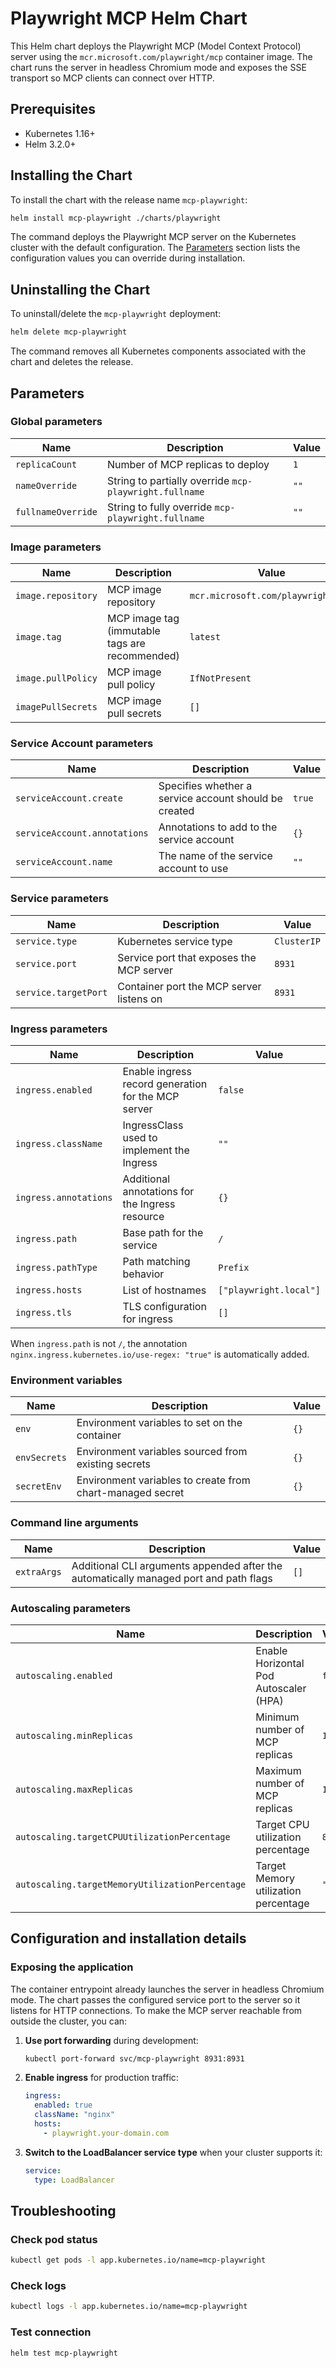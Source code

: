 # Playwright MCP Helm Chart

This Helm chart deploys the Playwright MCP (Model Context Protocol) server using the
`mcr.microsoft.com/playwright/mcp` container image. The chart runs the server in headless
Chromium mode and exposes the SSE transport so MCP clients can connect over HTTP.

## Prerequisites

- Kubernetes 1.16+
- Helm 3.2.0+

## Installing the Chart

To install the chart with the release name `mcp-playwright`:

```bash
helm install mcp-playwright ./charts/playwright
```

The command deploys the Playwright MCP server on the Kubernetes cluster with the default
configuration. The [Parameters](#parameters) section lists the configuration values you
can override during installation.

## Uninstalling the Chart

To uninstall/delete the `mcp-playwright` deployment:

```bash
helm delete mcp-playwright
```

The command removes all Kubernetes components associated with the chart and deletes the release.

## Parameters

### Global parameters

| Name                | Description                                                     | Value |
| ------------------- | --------------------------------------------------------------- | ----- |
| `replicaCount`      | Number of MCP replicas to deploy                                | `1`   |
| `nameOverride`      | String to partially override `mcp-playwright.fullname`          | `""`  |
| `fullnameOverride`  | String to fully override `mcp-playwright.fullname`              | `""`  |

### Image parameters

| Name               | Description                                          | Value                               |
| ------------------ | ---------------------------------------------------- | ----------------------------------- |
| `image.repository` | MCP image repository                                 | `mcr.microsoft.com/playwright/mcp`  |
| `image.tag`        | MCP image tag (immutable tags are recommended)       | `latest`                            |
| `image.pullPolicy` | MCP image pull policy                                | `IfNotPresent`                      |
| `imagePullSecrets` | MCP image pull secrets                               | `[]`                                |

### Service Account parameters

| Name                         | Description                                                | Value  |
| ---------------------------- | ---------------------------------------------------------- | ------ |
| `serviceAccount.create`      | Specifies whether a service account should be created     | `true` |
| `serviceAccount.annotations` | Annotations to add to the service account                 | `{}`   |
| `serviceAccount.name`        | The name of the service account to use                    | `""`   |

### Service parameters

| Name             | Description                               | Value       |
| ---------------- | ----------------------------------------- | ----------- |
| `service.type`   | Kubernetes service type                   | `ClusterIP` |
| `service.port`   | Service port that exposes the MCP server  | `8931`      |
| `service.targetPort` | Container port the MCP server listens on | `8931`  |

### Ingress parameters

| Name                  | Description                                                | Value               |
| --------------------- | ---------------------------------------------------------- | ------------------- |
| `ingress.enabled`     | Enable ingress record generation for the MCP server        | `false`             |
| `ingress.className`   | IngressClass used to implement the Ingress                 | `""`                |
| `ingress.annotations` | Additional annotations for the Ingress resource            | `{}`                |
| `ingress.path`        | Base path for the service                                  | `/`                 |
| `ingress.pathType`    | Path matching behavior                                     | `Prefix`            |
| `ingress.hosts`       | List of hostnames                                          | `["playwright.local"]` |
| `ingress.tls`         | TLS configuration for ingress                              | `[]`                |

When `ingress.path` is not `/`, the annotation `nginx.ingress.kubernetes.io/use-regex: "true"` is automatically added.

### Environment variables

| Name         | Description                                          | Value |
| ------------ | ---------------------------------------------------- | ----- |
| `env`        | Environment variables to set on the container        | `{}`  |
| `envSecrets` | Environment variables sourced from existing secrets  | `{}`  |
| `secretEnv`  | Environment variables to create from chart-managed secret | `{}` |

### Command line arguments

| Name          | Description                                                        | Value |
| ------------- | ------------------------------------------------------------------ | ----- |
| `extraArgs`   | Additional CLI arguments appended after the automatically managed port and path flags | `[]` |

### Autoscaling parameters

| Name                                            | Description                                         | Value |
| ----------------------------------------------- | --------------------------------------------------- | ----- |
| `autoscaling.enabled`                           | Enable Horizontal Pod Autoscaler (HPA)              | `false` |
| `autoscaling.minReplicas`                       | Minimum number of MCP replicas                      | `1`   |
| `autoscaling.maxReplicas`                       | Maximum number of MCP replicas                      | `100` |
| `autoscaling.targetCPUUtilizationPercentage`    | Target CPU utilization percentage                   | `80`  |
| `autoscaling.targetMemoryUtilizationPercentage` | Target Memory utilization percentage                | `""` |

## Configuration and installation details

### Exposing the application

The container entrypoint already launches the server in headless Chromium mode. The chart
passes the configured service port to the server so it listens for HTTP connections. To
make the MCP server reachable from outside the cluster, you can:

1. **Use port forwarding** during development:

   ```bash
   kubectl port-forward svc/mcp-playwright 8931:8931
   ```

2. **Enable ingress** for production traffic:

   ```yaml
   ingress:
     enabled: true
     className: "nginx"
     hosts:
       - playwright.your-domain.com
   ```

3. **Switch to the LoadBalancer service type** when your cluster supports it:

   ```yaml
   service:
     type: LoadBalancer
   ```

## Troubleshooting

### Check pod status

```bash
kubectl get pods -l app.kubernetes.io/name=mcp-playwright
```

### Check logs

```bash
kubectl logs -l app.kubernetes.io/name=mcp-playwright
```

### Test connection

```bash
helm test mcp-playwright
```
